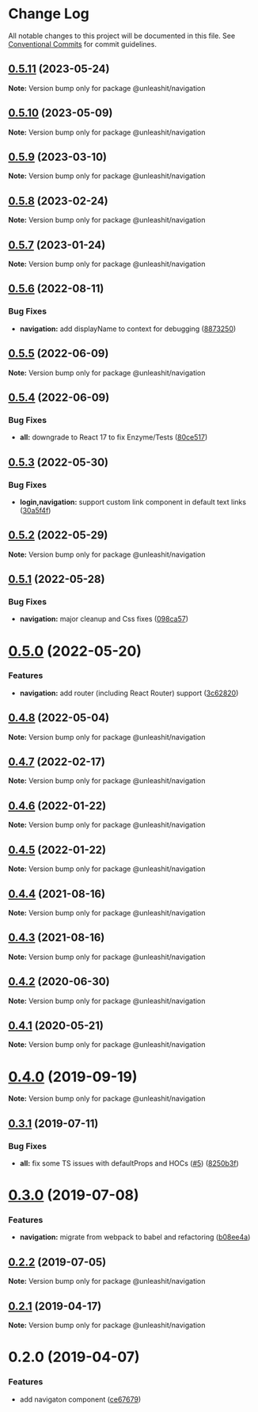# Change Log

All notable changes to this project will be documented in this file.
See [Conventional Commits](https://conventionalcommits.org) for commit guidelines.

## [0.5.11](https://github.com/unleashit/npm-library/compare/@unleashit/navigation@0.5.10...@unleashit/navigation@0.5.11) (2023-05-24)

**Note:** Version bump only for package @unleashit/navigation

## [0.5.10](https://github.com/unleashit/npm-library/compare/@unleashit/navigation@0.5.9...@unleashit/navigation@0.5.10) (2023-05-09)

**Note:** Version bump only for package @unleashit/navigation

## [0.5.9](https://github.com/unleashit/npm-library/compare/@unleashit/navigation@0.5.8...@unleashit/navigation@0.5.9) (2023-03-10)

**Note:** Version bump only for package @unleashit/navigation

## [0.5.8](https://github.com/unleashit/npm-library/compare/@unleashit/navigation@0.5.7...@unleashit/navigation@0.5.8) (2023-02-24)

**Note:** Version bump only for package @unleashit/navigation

## [0.5.7](https://github.com/unleashit/npm-library/compare/@unleashit/navigation@0.5.6...@unleashit/navigation@0.5.7) (2023-01-24)

**Note:** Version bump only for package @unleashit/navigation

## [0.5.6](https://github.com/unleashit/npm-library/compare/@unleashit/navigation@0.5.5...@unleashit/navigation@0.5.6) (2022-08-11)

### Bug Fixes

- **navigation:** add displayName to context for debugging ([8873250](https://github.com/unleashit/npm-library/commit/8873250dfd1bf9fc074a50ee746f6dacea5080fc))

## [0.5.5](https://github.com/unleashit/npm-library/compare/@unleashit/navigation@0.5.4...@unleashit/navigation@0.5.5) (2022-06-09)

**Note:** Version bump only for package @unleashit/navigation

## [0.5.4](https://github.com/unleashit/npm-library/compare/@unleashit/navigation@0.5.3...@unleashit/navigation@0.5.4) (2022-06-09)

### Bug Fixes

- **all:** downgrade to React 17 to fix Enzyme/Tests ([80ce517](https://github.com/unleashit/npm-library/commit/80ce517e1e65d7a6b7de0e20d47e19d4750482b7))

## [0.5.3](https://github.com/unleashit/npm-library/compare/@unleashit/navigation@0.5.2...@unleashit/navigation@0.5.3) (2022-05-30)

### Bug Fixes

- **login,navigation:** support custom link component in default text links ([30a5f4f](https://github.com/unleashit/npm-library/commit/30a5f4ffcc721af3b234d49fbf33e20765408b2f))

## [0.5.2](https://github.com/unleashit/npm-library/compare/@unleashit/navigation@0.5.1...@unleashit/navigation@0.5.2) (2022-05-29)

**Note:** Version bump only for package @unleashit/navigation

## [0.5.1](https://github.com/unleashit/npm-library/compare/@unleashit/navigation@0.5.0...@unleashit/navigation@0.5.1) (2022-05-28)

### Bug Fixes

- **navigation:** major cleanup and Css fixes ([098ca57](https://github.com/unleashit/npm-library/commit/098ca57c306014026df1ba32bc4dfa419d42f26d))

# [0.5.0](https://github.com/unleashit/npm-library/compare/@unleashit/navigation@0.4.8...@unleashit/navigation@0.5.0) (2022-05-20)

### Features

- **navigation:** add router (including React Router) support ([3c62820](https://github.com/unleashit/npm-library/commit/3c62820eed3e8d0b7f837f933d0502bc3ab30ac3))

## [0.4.8](https://github.com/unleashit/npm-library/compare/@unleashit/navigation@0.4.7...@unleashit/navigation@0.4.8) (2022-05-04)

**Note:** Version bump only for package @unleashit/navigation

## [0.4.7](https://github.com/unleashit/npm-library/compare/@unleashit/navigation@0.4.6...@unleashit/navigation@0.4.7) (2022-02-17)

**Note:** Version bump only for package @unleashit/navigation

## [0.4.6](https://github.com/unleashit/npm-library/compare/@unleashit/navigation@0.4.5...@unleashit/navigation@0.4.6) (2022-01-22)

**Note:** Version bump only for package @unleashit/navigation

## [0.4.5](https://github.com/unleashit/npm-library/compare/@unleashit/navigation@0.4.4...@unleashit/navigation@0.4.5) (2022-01-22)

**Note:** Version bump only for package @unleashit/navigation

## [0.4.4](https://github.com/unleashit/npm-library/compare/@unleashit/navigation@0.4.3...@unleashit/navigation@0.4.4) (2021-08-16)

**Note:** Version bump only for package @unleashit/navigation

## [0.4.3](https://github.com/unleashit/npm-library/compare/@unleashit/navigation@0.4.2...@unleashit/navigation@0.4.3) (2021-08-16)

**Note:** Version bump only for package @unleashit/navigation

## [0.4.2](https://github.com/unleashit/npm-library/compare/@unleashit/navigation@0.4.1...@unleashit/navigation@0.4.2) (2020-06-30)

**Note:** Version bump only for package @unleashit/navigation

## [0.4.1](https://github.com/unleashit/npm-library/compare/@unleashit/navigation@0.4.0...@unleashit/navigation@0.4.1) (2020-05-21)

**Note:** Version bump only for package @unleashit/navigation

# [0.4.0](https://github.com/unleashit/npm-library/compare/@unleashit/navigation@0.3.2...@unleashit/navigation@0.4.0) (2019-09-19)

**Note:** Version bump only for package @unleashit/navigation

## [0.3.1](https://github.com/unleashit/npm-library/compare/@unleashit/navigation@0.3.0...@unleashit/navigation@0.3.1) (2019-07-11)

### Bug Fixes

- **all:** fix some TS issues with defaultProps and HOCs ([#5](https://github.com/unleashit/npm-library/issues/5)) ([8250b3f](https://github.com/unleashit/npm-library/commit/8250b3f))

# [0.3.0](https://github.com/unleashit/npm-library/compare/@unleashit/navigation@0.2.2...@unleashit/navigation@0.3.0) (2019-07-08)

### Features

- **navigation:** migrate from webpack to babel and refactoring ([b08ee4a](https://github.com/unleashit/npm-library/commit/b08ee4a))

## [0.2.2](https://github.com/unleashit/npm-library/compare/@unleashit/navigation@0.2.1...@unleashit/navigation@0.2.2) (2019-07-05)

**Note:** Version bump only for package @unleashit/navigation

## [0.2.1](https://github.com/unleashit/npm-library/compare/@unleashit/navigation@0.2.0...@unleashit/navigation@0.2.1) (2019-04-17)

**Note:** Version bump only for package @unleashit/navigation

# 0.2.0 (2019-04-07)

### Features

- add navigaton component ([ce67679](https://github.com/unleashit/npm-library/commit/ce67679))
